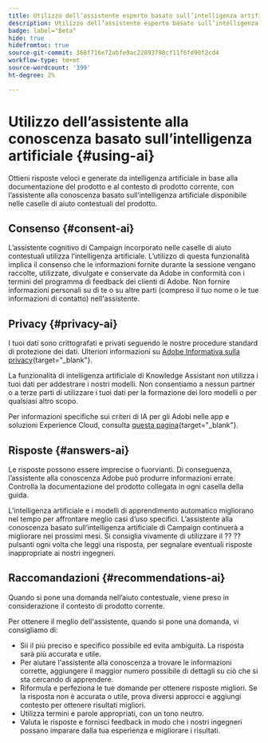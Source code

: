 ```yaml
---
title: Utilizzo dell’assistente esperto basato sull’intelligenza artificiale in Campaign Web
description: Utilizzo dell’assistente esperto basato sull’intelligenza artificiale in Campaign Web
badge: label="Beta"
hide: true
hidefromtoc: true
source-git-commit: 368f716e72abfe9ac22893798cf11f6fd90f2cd4
workflow-type: tm+mt
source-wordcount: '399'
ht-degree: 2%

---
```


# Utilizzo dell’assistente alla conoscenza basato sull’intelligenza artificiale {#using-ai}

Ottieni risposte veloci e generate da intelligenza artificiale in base alla documentazione del prodotto e al contesto di prodotto corrente, con l’assistente alla conoscenza basato sull’intelligenza artificiale disponibile nelle caselle di aiuto contestuali del prodotto.

## Consenso {#consent-ai}

L’assistente cognitivo di Campaign incorporato nelle caselle di aiuto contestuali utilizza l’intelligenza artificiale. L’utilizzo di questa funzionalità implica il consenso che le informazioni fornite durante la sessione vengano raccolte, utilizzate, divulgate e conservate da Adobe in conformità con i termini del programma di feedback dei clienti di Adobe. Non fornire informazioni personali su di te o su altre parti (compreso il tuo nome o le tue informazioni di contatto) nell&#39;assistente.

## Privacy {#privacy-ai}

I tuoi dati sono crittografati e privati seguendo le nostre procedure standard di protezione dei dati. Ulteriori informazioni su [Adobe Informativa sulla privacy](https://www.adobe.com/it/privacy/policy.html){target="_blank"}.

La funzionalità di intelligenza artificiale di Knowledge Assistant non utilizza i tuoi dati per addestrare i nostri modelli. Non consentiamo a nessun partner o a terze parti di utilizzare i tuoi dati per la formazione dei loro modelli o per qualsiasi altro scopo.

Per informazioni specifiche sui criteri di IA per gli Adobi nelle app e soluzioni Experience Cloud, consulta [questa pagina](https://business.adobe.com/products/sensei/adobe-sensei.html){target="_blank"}.

## Risposte {#answers-ai}

Le risposte possono essere imprecise o fuorvianti. Di conseguenza, l’assistente alla conoscenza Adobe può produrre informazioni errate. Controlla la documentazione del prodotto collegata in ogni casella della guida.

L’intelligenza artificiale e i modelli di apprendimento automatico migliorano nel tempo per affrontare meglio casi d’uso specifici. L’assistente alla conoscenza basato sull’intelligenza artificiale di Campaign continuerà a migliorare nei prossimi mesi. Si consiglia vivamente di utilizzare il ?? ?? pulsanti ogni volta che leggi una risposta, per segnalare eventuali risposte inappropriate ai nostri ingegneri.

## Raccomandazioni  {#recommendations-ai}

Quando si pone una domanda nell’aiuto contestuale, viene preso in considerazione il contesto di prodotto corrente.

Per ottenere il meglio dell&#39;assistente, quando si pone una domanda, vi consigliamo di:

* Sii il più preciso e specifico possibile ed evita ambiguità. La risposta sarà più accurata e utile.
* Per aiutare l&#39;assistente alla conoscenza a trovare le informazioni corrette, aggiungere il maggior numero possibile di dettagli su ciò che si sta cercando di apprendere.
* Riformula e perfeziona le tue domande per ottenere risposte migliori. Se la risposta non è accurata o utile, prova diversi approcci e aggiungi contesto per ottenere risultati migliori.
* Utilizza termini e parole appropriati, con un tono neutro.
* Valuta le risposte e fornisci feedback in modo che i nostri ingegneri possano imparare dalla tua esperienza e migliorare i risultati.

